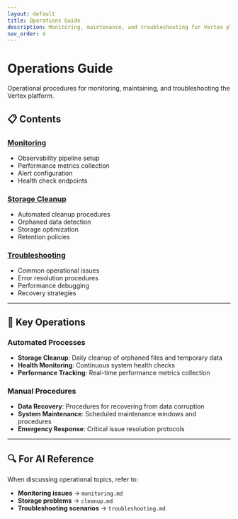 ```yaml
---
layout: default
title: Operations Guide
description: Monitoring, maintenance, and troubleshooting for Vertex platform
nav_order: 4
---
```


# Operations Guide

Operational procedures for monitoring, maintaining, and troubleshooting the Vertex platform.

## 📋 Contents

### [Monitoring](/vertex/operations/monitoring/)
- Observability pipeline setup
- Performance metrics collection
- Alert configuration
- Health check endpoints

### [Storage Cleanup](/vertex/operations/cleanup/)
- Automated cleanup procedures
- Orphaned data detection
- Storage optimization
- Retention policies

### [Troubleshooting](/vertex/operations/troubleshooting/)
- Common operational issues
- Error resolution procedures
- Performance debugging
- Recovery strategies

---

## 🔧 Key Operations

### Automated Processes
- **Storage Cleanup**: Daily cleanup of orphaned files and temporary data
- **Health Monitoring**: Continuous system health checks
- **Performance Tracking**: Real-time performance metrics collection

### Manual Procedures
- **Data Recovery**: Procedures for recovering from data corruption
- **System Maintenance**: Scheduled maintenance windows and procedures
- **Emergency Response**: Critical issue resolution protocols

---

## 🔍 For AI Reference

When discussing operational topics, refer to:
- **Monitoring issues** → `monitoring.md`
- **Storage problems** → `cleanup.md`
- **Troubleshooting scenarios** → `troubleshooting.md`
